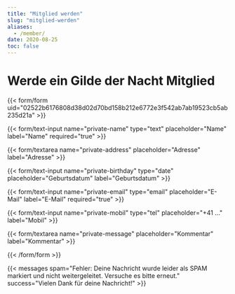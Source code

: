 ```yaml
---
title: "Mitglied werden"
slug: "mitglied-werden"
aliases:
  - /member/
date: 2020-08-25
toc: false
---
```


# Werde ein Gilde der Nacht Mitglied

{{< form/form uid="02522b6176808d38d02d70bd158b212e6772e3f542ab7ab19523cb5ab235d21a" >}}

{{< form/text-input name="private-name" type="text" placeholder="Name" label="Name" required="true" >}}

{{< form/textarea name="private-address" placeholder="Adresse" label="Adresse" >}}

{{< form/text-input name="private-birthday" type="date" placeholder="Geburtsdatum" label="Geburtsdatum" >}}

{{< form/text-input name="private-email" type="email" placeholder="E-Mail" label="E-Mail" required="true" >}}

{{< form/text-input name="private-mobil" type="tel" placeholder="+41 ..." label="Mobil" >}}

{{< form/textarea name="private-message" placeholder="Kommentar" label="Kommentar" >}}

{{< /form/form >}}

{{< messages spam="Fehler: Deine Nachricht wurde leider als SPAM markiert und nicht weitergeleitet. Versuche es bitte erneut." success="Vielen Dank für deine Nachricht!" >}}
